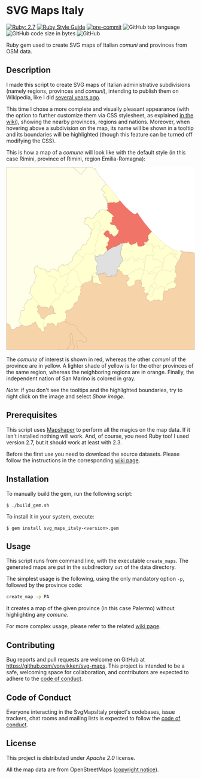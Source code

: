 # SVG Maps Italy
[![Ruby: 2.7](https://img.shields.io/badge/Ruby-2.7-orange)](https://www.ruby-lang.org/)
[![Ruby Style Guide](https://img.shields.io/badge/code_style-rubocop-brightgreen.svg)](https://github.com/rubocop-hq/rubocop)
[![pre-commit](https://img.shields.io/badge/pre--commit-enabled-brightgreen?logo=pre-commit&logoColor=white)](https://github.com/pre-commit/pre-commit)
![GitHub top language](https://img.shields.io/github/languages/top/Vonvikken/svg-maps)
![GitHub code size in bytes](https://img.shields.io/github/languages/code-size/Vonvikken/svg-maps)
![GitHub](https://img.shields.io/github/license/Vonvikken/svg-maps)

Ruby gem used to create SVG maps of Italian _comuni_ and provinces from OSM data.

## Description
I made this script to create SVG maps of Italian administrative subdivisions (namely regions, provinces and _comuni_),
intending to publish them on Wikipedia, like I did
[several years ago](https://commons.wikimedia.org/wiki/File:Map_of_comune_of_Rimini_(province_of_Rimini,_region_Emilia-Romagna,_Italy).svg).

This time I chose a more complete and visually pleasant appearance (with the option to further customize them via CSS
stylesheet, as explained [in the wiki](https://github.com/Vonvikken/svg-maps/wiki/Styling)), showing the nearby provinces, regions and nations. Moreover, when hovering above a subdivision on the map,
its name will be shown in a tooltip and its boundaries will be highlighted (though this feature can be turned off
modifying the CSS).

This is how a map of a _comune_ will look like with the default style (in this case Rimini, province of Rimini, region
Emilia-Romagna):

<img src="img/Rimini.svg" width="800" alt="Comune of Rimini, province of Rimini, Emilia-Romagna, Italy"/>

The _comune_ of interest is shown in red, whereas the other _comuni_ of the province are in yellow. A lighter shade of
yellow is for the other provinces of the same region, whereas the neighboring regions are in orange. Finally, the 
independent nation of San Marino is colored in gray.

_Note_: if you don't see the tooltips and the highlighted boundaries, try to right click on the image and select _Show
image_.

## Prerequisites
This script uses [Mapshaper](https://github.com/mbloch/mapshaper) to perform all the magics on the map data. If it isn't installed
nothing will work. And, of course, you need Ruby too! I used version 2.7, but it should work at least with 2.3.

Before the first use you need to download the source datasets. Please follow the instructions in the corresponding
[wiki page](https://github.com/Vonvikken/svg-maps/wiki/Source-datasets).

## Installation

To manually build the gem, run the following script:

    $ ./build_gem.sh

To install it in your system, execute:

    $ gem install svg_maps_italy-<version>.gem

## Usage
This script runs from command line, with the executable `create_maps`. The generated maps are put
in the subdirectory `out` of the data directory.

The simplest usage is the following, using the only mandatory option `-p`, followed by the province
code:
```bash
create_map -p PA
```
It creates a map of the given province (in this case Palermo) without highlighting any _comune_.

For more complex usage, please refer to the related [wiki page](https://github.com/Vonvikken/svg-maps/wiki/Usage).

## Contributing

Bug reports and pull requests are welcome on GitHub at https://github.com/vonvikken/svg-maps. This project is
intended to be a safe, welcoming space for collaboration, and contributors are expected to adhere to the
[code of conduct](https://github.com/vonvikken/svg-maps/blob/master/CODE_OF_CONDUCT.md).


## Code of Conduct

Everyone interacting in the SvgMapsItaly project's codebases, issue trackers, chat rooms and mailing lists is expected
to follow the [code of conduct](https://github.com/vonvikken/svg-maps/blob/master/CODE_OF_CONDUCT.md).

## License

This project is distributed under _Apache 2.0_ license.

All the map data are from OpenStreetMaps ([copyright notice](https://www.openstreetmap.org/copyright)).
